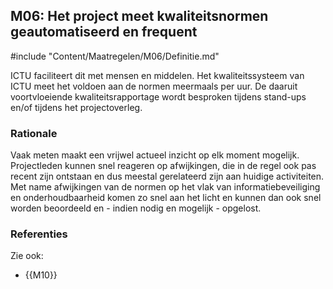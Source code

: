 ## M06: Het project meet kwaliteitsnormen geautomatiseerd en frequent

#include "Content/Maatregelen/M06/Definitie.md"

ICTU faciliteert dit met mensen en middelen. Het kwaliteitssysteem van ICTU meet het voldoen aan de normen meermaals per uur. De daaruit voortvloeiende kwaliteitsrapportage wordt besproken tijdens stand-ups en/of tijdens het projectoverleg.

### Rationale

Vaak meten maakt een vrijwel actueel inzicht op elk moment mogelijk. Projectleden kunnen snel reageren op afwijkingen, die in de regel ook pas recent zijn ontstaan en dus meestal gerelateerd zijn aan huidige activiteiten. Met name afwijkingen van de normen op het vlak van informatiebeveiliging en onderhoudbaarheid komen zo snel aan het licht en kunnen dan ook snel worden beoordeeld en - indien nodig en mogelijk - opgelost.

### Referenties

Zie ook:

* {{M10}}
